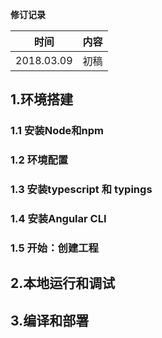 **修订记录**

| 时间 | 内容 |
|--------|--------|
| 2018.03.09 |  初稿 |

## 1.环境搭建

### 1.1 安装Node和npm

### 1.2 环境配置

### 1.3 安装typescript 和 typings

### 1.4 安装Angular CLI

### 1.5 开始：创建工程

## 2.本地运行和调试

## 3.编译和部署


